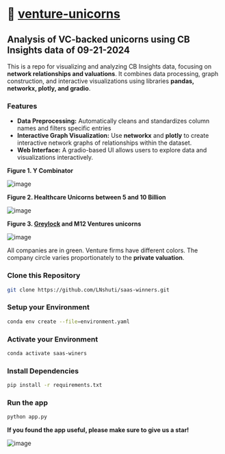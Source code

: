 # :unicorn: [venture-unicorns](https://leoncensh-networkx-saas.hf.space/) 

## Analysis of VC-backed unicorns using CB Insights data of 09-21-2024
This is a repo for visualizing and analyzing CB Insights data, focusing on **network relationships and valuations**. It combines data processing, graph construction, and interactive visualizations using libraries **pandas, networkx, plotly, and gradio**.

### Features
- **Data Preprocessing:** Automatically cleans and standardizes column names and filters specific entries 
- **Interactive Graph Visualization:** Use **networkx** and **plotly** to create interactive network graphs of relationships within the dataset.
- **Web Interface:** A gradio-based UI allows users to explore data and visualizations interactively.

**Figure 1. Y Combinator** 

![image](https://github.com/user-attachments/assets/728df22f-db7d-4fda-83e1-56a04fbd02af)

**Figure 2. Healthcare Unicorns between 5 and 10 Billion**

![image](https://github.com/user-attachments/assets/e5a79d25-ad27-40ae-ad55-f3b76415fc0a)

**Figure 3. [Greylock](https://jobs.greylock.com/jobs?stages=10-100+employees&stages=100-1000+employees&stages=1000%2B+employees&locations=United+States&skills=SQL) and M12 Ventures unicorns**

![image](https://github.com/user-attachments/assets/fb0eb2d5-f7f8-4106-a59c-f934f2aa2646)


All companies are in green. Venture firms have different colors. The company circle varies proportionately to the **private valuation**. 

### Clone this Repository

```bash
git clone https://github.com/LNshuti/saas-winners.git
```

### Setup your Environment
```bash
conda env create --file=environment.yaml
```

### Activate your Environment
```bash
conda activate saas-winers
```

### Install Dependencies
```bash 
pip install -r requirements.txt
```

### Run the **app** 
```bash
python app.py
```
**If you found the app useful, please make sure to give us a star!**

![image](https://github.com/user-attachments/assets/9259c9c9-2930-4071-b9d5-780e6ffe3d40)
